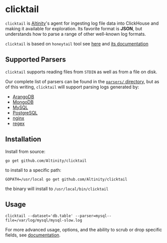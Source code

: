 # clicktail

`clicktail` is [Altinity](https://altinity.com)'s agent for ingesting log file data into ClickHouse and making it available for exploration. Its favorite format is **JSON**, but understands how to parse a range of other well-known log formats.

`clicktail` is based on `honeytail` tool see [here](https://github.com/honeycombio/honeytail) and [its documentation](https://honeycomb.io/docs/send-data/agent/)

## Supported Parsers

`clicktail` supports reading files from `STDIN` as well as from a file on disk.

Our complete list of parsers can be found in the [`parsers/` directory](parsers/), but as of this writing, `clicktail` will support parsing logs generated by:

- [ArangoDB](parsers/arangodb/)
- [MongoDB](parsers/mongodb/)
- [MySQL](parsers/mysql/)
- [PostgreSQL](parsers/postgresql/)
- [nginx](parsers/nginx/)
- [regex](parsers/regex/)

## Installation

Install from source:

```
go get github.com/Altinity/clicktail
```

to install to a specific path:

```
GOPATH=/usr/local go get github.com/Altinity/clicktail
```

the binary will install to `/usr/local/bin/clicktail`

## Usage

```
clicktail --dataset='db.table' --parser=mysql--file=/var/log/mysql/mysql-slow.log
```

For more advanced usage, options, and the ability to scrub or drop specific fields, see [documentation](https://honeycomb.io/docs/send-data/agent).

